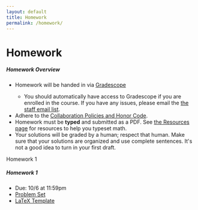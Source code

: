 ```yaml
---
layout: default
title: Homework
permalink: /homework/
---
```


# Homework

<div class="panel">
<h5 class="card-title">Homework Overview</h5>
<ul>
<li> Homework will be handed in via <a href="https://www.gradescope.com/courses/1077282">Gradescope</a></li>
<ul> <li> You should automatically have access to Gradescope if you are enrolled in the course.  If you have any issues, please email the <a href="mailto:cs161-aut2526-staff@lists.stanford.edu">the staff email list</a>. </li> </ul>
<li> Adhere to the <a href="/policies/">Collaboration Policies and Honor Code</a>.</li>
<li> Homework must be <b>typed</b> and submitted as a PDF.  See <a href="/resources/">the Resources page</a> for resources to help you typeset math.</li>
<li> Your solutions will be graded by a human; respect that human. Make sure that your solutions are organized and use complete sentences. It's not a good idea to turn in your first draft. </li>
</ul>
</div>

<div class="card mb-4">
  <div class="card-header">
    Homework 1
  </div>
  <div class="card-body">
    <h5 class="card-title">Homework 1</h5>
    <p class="card-text">
	<ul>
	<li> Due: 10/6 at 11:59pm</li>
	<li> <a href="assets/homework/HW1.pdf">Problem Set</a> </li>
	<li> <a href="assets/homework/HW1.tex">LaTeX Template</a> </li>
	<!-- <li> <a href="assets/homework/HW1_soln.pdf">Solutions</a> </li>-->
	</ul>
</p>
  </div>
</div>
